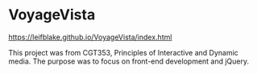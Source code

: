 # VoyageVista
https://leifblake.github.io/VoyageVista/index.html

This project was from CGT353, Principles of Interactive and Dynamic media. The purpose was to focus on front-end development and jQuery. 
